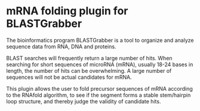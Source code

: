 mRNA folding plugin for BLASTGrabber
====================================

The bioinformatics program BLASTGrabber is a tool to organize and analyze sequence data from RNA, DNA and proteins.

BLAST searches will frequently return a large number of hits. When searching for short sequences of microRNA (mRNA), usually 18-24 bases in length, the number of hits can be overwhelming. A large number of sequences will not be actual candidates for mRNA.

This plugin allows the user to fold precursor sequences of mRNA according to the RNAfold algorithm, to see if the segment forms a stable stem/hairpin loop structure, and thereby judge the validity of candidate hits.